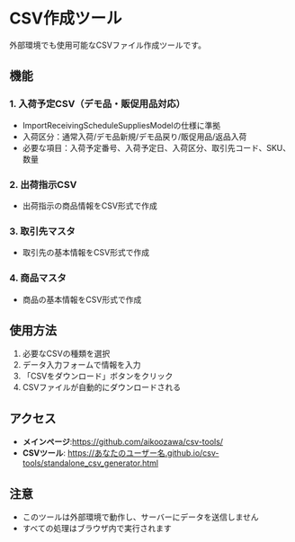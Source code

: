 # CSV作成ツール

外部環境でも使用可能なCSVファイル作成ツールです。

## 機能

### 1. 入荷予定CSV（デモ品・販促用品対応）
- ImportReceivingScheduleSuppliesModelの仕様に準拠
- 入荷区分：通常入荷/デモ品新規/デモ品戻り/販促用品/返品入荷
- 必要な項目：入荷予定番号、入荷予定日、入荷区分、取引先コード、SKU、数量

### 2. 出荷指示CSV
- 出荷指示の商品情報をCSV形式で作成

### 3. 取引先マスタ
- 取引先の基本情報をCSV形式で作成

### 4. 商品マスタ
- 商品の基本情報をCSV形式で作成

## 使用方法

1. 必要なCSVの種類を選択
2. データ入力フォームで情報を入力
3. 「CSVをダウンロード」ボタンをクリック
4. CSVファイルが自動的にダウンロードされる

## アクセス

- **メインページ**:https://github.com/aikoozawa/csv-tools/
- **CSVツール**: https://あなたのユーザー名.github.io/csv-tools/standalone_csv_generator.html

## 注意

- このツールは外部環境で動作し、サーバーにデータを送信しません
- すべての処理はブラウザ内で実行されます
